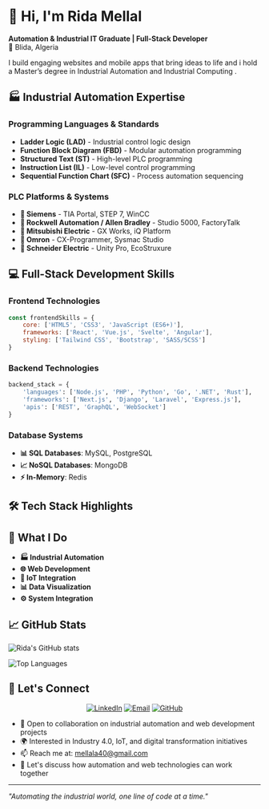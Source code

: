 # 👋 Hi, I'm Rida Mellal

**Automation & Industrial IT Graduate | Full-Stack Developer**  
📍 Blida, Algeria



I build engaging websites and mobile apps that bring ideas to life and i hold a Master’s degree in Industrial Automation and Industrial Computing . 

## 🏭 Industrial Automation Expertise

### Programming Languages & Standards
- **Ladder Logic (LAD)** - Industrial control logic design
- **Function Block Diagram (FBD)** - Modular automation programming
- **Structured Text (ST)** - High-level PLC programming
- **Instruction List (IL)** - Low-level control programming
- **Sequential Function Chart (SFC)** - Process automation sequencing

### PLC Platforms & Systems
- **🔹 Siemens** - TIA Portal, STEP 7, WinCC
- **🔸 Rockwell Automation / Allen Bradley** - Studio 5000, FactoryTalk
- **🔹 Mitsubishi Electric** - GX Works, iQ Platform
- **🔸 Omron** - CX-Programmer, Sysmac Studio
- **🔹 Schneider Electric** - Unity Pro, EcoStruxure

## 💻 Full-Stack Development Skills

### Frontend Technologies
```javascript
const frontendSkills = {
    core: ['HTML5', 'CSS3', 'JavaScript (ES6+)'],
    frameworks: ['React', 'Vue.js', 'Svelte', 'Angular'],
    styling: ['Tailwind CSS', 'Bootstrap', 'SASS/SCSS']
}
```

### Backend Technologies
```python
backend_stack = {
    'languages': ['Node.js', 'PHP', 'Python', 'Go', '.NET', 'Rust'],
    'frameworks': ['Next.js', 'Django', 'Laravel', 'Express.js'],
    'apis': ['REST', 'GraphQL', 'WebSocket']
}
```

### Database Systems
- **📊 SQL Databases**: MySQL, PostgreSQL
- **📈 NoSQL Databases**: MongoDB
- **⚡ In-Memory**: Redis

## 🛠️ Tech Stack Highlights



## 🎯 What I Do

- **🏭 Industrial Automation**
- **🌐 Web Development**
- **🔗 IoT Integration**
- **📊 Data Visualization**
- **⚙️ System Integration**


## 📈 GitHub Stats

![Rida's GitHub stats](https://github-readme-stats.vercel.app/api?username=MLRiida09&show_icons=true&theme=radical)

![Top Languages](https://github-readme-stats.vercel.app/api/top-langs/?username=MLRiida09&layout=compact&theme=radical)

## 🤝 Let's Connect

<div align="center">
  
[![LinkedIn](https://img.shields.io/badge/LinkedIn-0077B5?style=for-the-badge&logo=linkedin&logoColor=white)](https://linkedin.com/in/rida-mellal)
[![Email](https://img.shields.io/badge/Gmail-D14836?style=for-the-badge&logo=gmail&logoColor=white)](mailto:mellala40@gmail.com)
[![GitHub](https://img.shields.io/badge/GitHub-100000?style=for-the-badge&logo=github&logoColor=white)](https://github.com/MLRiida09)

</div>

- 💼 Open to collaboration on industrial automation and web development projects
- 🌍 Interested in Industry 4.0, IoT, and digital transformation initiatives
- 📫 Reach me at: mellala40@gmail.com
- 💬 Let's discuss how automation and web technologies can work together

---

*"Automating the industrial world, one line of code at a time."*
